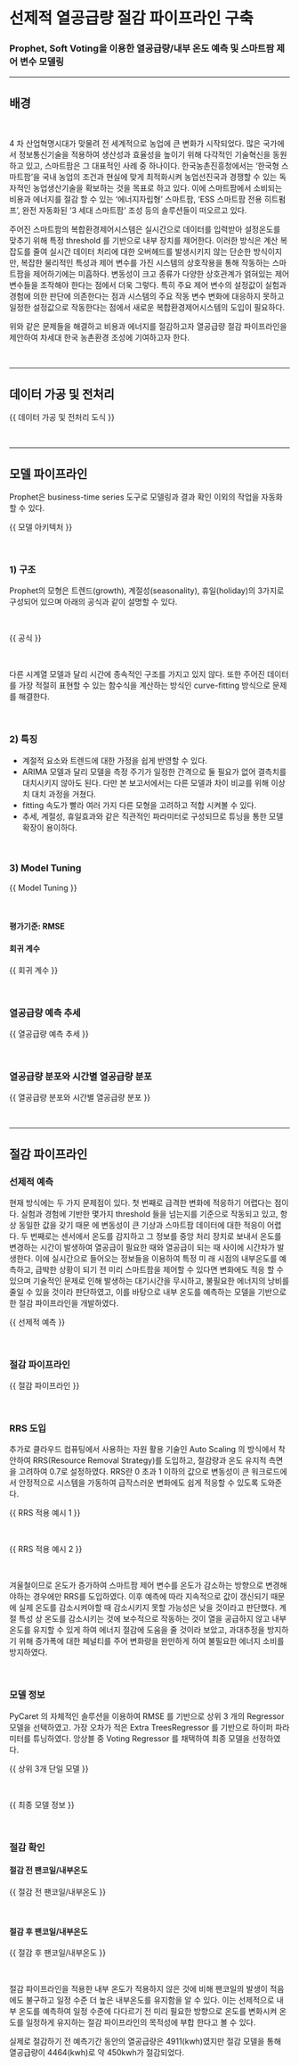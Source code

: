 # 선제적 열공급량 절감 파이프라인 구축
### Prophet, Soft Voting을 이용한 열공급량/내부 온도 예측 및 스마트팜 제어 변수 모델링

--- 

## 배경

<br>

4 차 산업혁명시대가 맞물려 전 세계적으로 농업에 큰 변화가 시작되었다. 많은 국가에서 정보통신기술을 적용하여 생산성과 효율성을 높이기 위해 다각적인 기술혁신을 동원하고 있고, 스마트팜은 그 대표적인 사례 중 하나이다. 
한국농촌진흥청에서는 ‘한국형 스마트팜’을 국내 농업의 조건과 현실에 맞게 최적화시켜 농업선진국과 경쟁할 수 있는 독자적인 농업생산기술을 확보하는 것을 목표로 하고 있다. 이에 스마트팜에서 소비되는 비용과 에너지를 절감 할 수 있는 ‘에너지자립형’ 스마트팜, ‘ESS 스마트팜 전용 히트펌프’, 완전 자동화된 ‘3 세대 스마트팜' 조성 등의 솔루션들이 떠오르고 있다.

주어진 스마트팜의 복합환경제어시스템은 실시간으로 데이터를 입력받아 설정온도를 맞추기 위해 특정 threshold 를 기반으로 내부 장치를 제어한다.
이러한 방식은 계산 복잡도를 줄여 실시간 데이터 처리에 대한 오버헤드를 발생시키지 않는 단순한 방식이지만, 복잡한 물리적인 특성과 제어 변수를 가진 시스템의 상호작용을 통해 작동하는 스마트팜을 제어하기에는 미흡하다. 변동성이 크고 종류가 다양한 상호관계가 얽혀있는 제어 변수들을 조작해야 한다는 점에서 더욱 그렇다. 특히 주요 제어 변수의 설정값이 실험과 경험에 의한 판단에 의존한다는 점과 시스템의 주요 작동 변수 변화에 대응하지 못하고 일정한 설정값으로 작동한다는 점에서 새로운 복합환경제어시스템의 도입이 필요하다.

위와 같은 문제들을 해결하고 비용과 에너지를 절감하고자 열공급량 절감 파이프라인을 제안하여 차세대 한국 농촌환경 조성에 기여하고자 한다.

<br>

---
## 데이터 가공 및 전처리

{{ 데이터 가공 및 전처리 도식 }}

<br>

---

## 모델 파이프라인

Prophet은 business-time series 도구로 모델링과 결과 확인 이외의 작업을 자동화할 수 있다.

{{ 모델 아키텍처 }}

<br>

### 1) 구조

Prophet의 모형은 트렌드(growth), 계절성(seasonality), 휴일(holiday)의 3가지로 구성되어 있으며 아래의 공식과 같이 설명할 수 있다.

<br>

{{ 공식 }}

<br>

다른 시계열 모델과 달리 시간에 종속적인 구조를 가지고 있지 않다. 또한 주어진 데이터를 가장 적절히 표현할 수 있는 함수식을 계산하는 방식인 curve-fitting 방식으로 문제를 해결한다.

<br>

### 2) 특징
- 계절적 요소와 트렌드에 대한 가정을 쉽게 반영할 수 있다.
- ARIMA 모델과 달리 모델을 측정 주기가 일정한 간격으로 둘 필요가 없어 결측치를 대치시키지 않아도 된다. 다만 본 보고서에서는 다른 모델과 차이 비교를 위해 이상치 대치 과정을 거쳤다.
- fitting 속도가 빨라 여러 가지 다른 모형을 고려하고 적합 시켜볼 수 있다.
- 추세, 계절성, 휴일효과와 같은 직관적인 파라미터로 구성되므로 튜닝을 통한 모델 확장이 용이하다.

<br>

### 3) Model Tuning

{{ Model Tuning }}

<br>

#### 평가기준: RMSE

#### 회귀 계수

{{ 회귀 계수 }}

<br>

### 열공급량 예측 추세

{{ 열공급량 예측 추세 }}

<br>

### 열공급량 분포와 시간별 열공급량 분포

{{ 열공급량 분포와 시간별 열공급량 분포 }}

<br>

---

## 절감 파이프라인

### 선제적 예측

현재 방식에는 두 가지 문제점이 있다.
첫 번째로 급격한 변화에 적응하기 어렵다는 점이다. 실험과 경험에 기반한 몇가지 threshold 들을 넘는지를 기준으로 작동되고 있고, 항상 동일한 값을 갖기 때문 에 변동성이 큰 기상과 스마트팜 데이터에 대한 적응이 어렵다.
두 번째로는 센서에서 온도를 감지하고 그 정보를 중앙 처리 장치로 보내서 온도를 변경하는 시간이 발생하여 열공급이 필요한 때와 열공급이 되는 때 사이에 시간차가 발생한다.
이에 실시간으로 들어오는 정보들을 이용하여 특정 미 래 시점의 내부온도를 예측하고, 급박한 상황이 되기 전 미리 스마트팜을 제어할 수 있다면 변화에도 적응 할 수 있으며 기술적인 문제로 인해 발생하는 대기시간을 무시하고, 불필요한 에너지의 낭비를 줄일 수 있을 것이라 판단하였고, 이를 바탕으로 내부 온도를 예측하는 모델을 기반으로 한 절감 파이프라인을 개발하였다.

{{ 선제적 예측 }}

<br>

### 절감 파이프라인

{{ 절감 파이프라인 }}

<br>

### RRS 도입

추가로 클라우드 컴퓨팅에서 사용하는 자원 활용 기술인 Auto Scaling 의 방식에서 착안하여 RRS(Resource Removal Strategy)를 도입하고, 절감량과 온도 유지적 측면을 고려하여 0.7로 설정하였다. RRS란 0 초과 1 이하의 값으로 변동성이 큰 워크로드에서 안정적으로 시스템을 가동하여 급작스러운 변화에도 쉽게 적응할 수 있도록 도와준다.

{{ RRS 적용 예시 1 }}

<br>

{{ RRS 적용 예시 2 }}

<br>

겨울철이므로 온도가 증가하여 스마트팜 제어 변수를 온도가 감소하는 방향으로 변경해야하는 경우에만 RRS를 도입하였다. 이후 예측에 따라 지속적으로 값이 갱신되기 때문에 실제 온도를 감소시켜야할 때 감소시키지 못할 가능성은 낮을 것이라고 판단했다.
계절 특성 상 온도를 감소시키는 것에 보수적으로 작동하는 것이 열을 공급하지 않고 내부 온도를 유지할 수 있게 하여 에너지 절감에 도움을 줄 것이라 보았고, 과대추정을 방지하기 위해 증가폭에 대한 페널티를 주어 변화량을 완만하게 하여 불필요한 에너지 소비를 방지하였다.

<br>

### 모델 정보

PyCaret 의 자체적인 솔루션을 이용하여 RMSE 를 기반으로 상위 3 개의 Regressor 모델을 선택하였고. 가장 오차가 적은 Extra TreesRegressor 를 기반으로 하이퍼 파라미터를 튜닝하였다. 앙상블 중 Voting Regressor 를 채택하여 최종 모델을 선정하였다.

{{ 상위 3개 단일 모델 }}

<br>

{{ 최종 모델 정보 }}

<br>

### 절감 확인

#### 절감 전 팬코일/내부온도

{{ 절감 전 팬코일/내부온도 }}

<br>

#### 절감 후 팬코일/내부온도

{{ 절감 후 팬코일/내부온도 }}

<br>

절감 파이프라인을 적용한 내부 온도가 적용하지 않은 것에 비해 팬코일의 발생이 적음에도 불구하고 일정 수준 더 높은 내부온도를 유지함을 알 수 있다. 이는 선제적으로 내부 온도를 예측하여 일정 수준에 다다르기 전 미리 필요한 방향으로 온도를 변화시켜 온도를 일정하게 유지하는 절감 파이프라인의 목적성에 부합 한다고 볼 수 있다.

실제로 절감하기 전 예측기간 동안의 열공급량은 4911(kwh)였지만 절감 모델을 통해 열공급량이 4464(kwh)로 약 450kwh가 절감되었다.

